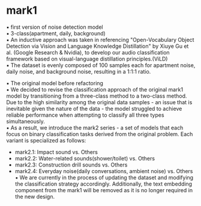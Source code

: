 # mark1
▪ first version of noise detection model  
▪ 3-class(apartment, daily, background)  
▪ An inductive approach was taken in referencing "Open-Vocabulary Object Detection via Vision and Language Knowledge Distillation" by Xiuye Gu et al. (Google Research & Nvidia), to develop our audio classification framework based on visual-language distillation principles.(ViLD)  
▪ The dataset is evenly composed of 100 samples each for apartment noise, daily noise, and background noise, resulting in a 1:1:1 ratio.    


▪ The original model before refactoring   
▪ We decided to revise the classification approach of the original mark1 model by transitioning from a three-class method to a two-class method. Due to the high similarity among the original data samples - an issue that is inevitable given the nature of the data - the model struggled to achieve reliable performance when attempting to classify all three types simultaneously.  
▪ As a result, we introduce the mark2 series - a set of models that each focus on binary classification tasks derived from the original problem. Each variant is specialized as follows:  
  - mark2.1: Impact sound vs. Others
  - mark2.2: Water-related sounds(shower/toilet) vs. Others
  - mark2.3: Construction drill sounds vs. Others
  - mark2.4: Everyday noise(daily conversations, ambient noise) vs. Others  
▪ We are currently in the process of updating the dataset and modifying the classification strategy accordingly. Additionally, the text embedding component from the mark1 will be removed as it is no longer required in the new design.    
